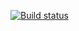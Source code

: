 [![Build status](https://ci.appveyor.com/api/projects/status/bfjemoe0ysudc20q?svg=true)](https://ci.appveyor.com/project/Tsetserev/api)
